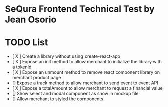 # SeQura Frontend Technical Test by Jean Osorio

# TODO List

- [ X ] Create a library without using create-react-app
- [ X ] Expose an init method to allow merchant to initialize the library with a tokenId
- [ X ] Expose an unmount method to remove react component library on merchant product page
- [] Expose a track method to allow merchant to send event to event API
- [ X ] Espose a totalAmount to allow merchant to request a financial value
- [] Show select and modal component as show in mockup file
- [] Allow merchant to styled the components
